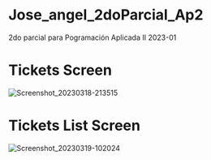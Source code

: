 # Jose_angel_2doParcial_Ap2
2do parcial para Pogramación Aplicada II 2023-01

# Tickets Screen
![Screenshot_20230318-213515](https://user-images.githubusercontent.com/97201605/226149001-5f007eb9-9b85-4050-bb8d-35e9dacb2fd7.png)


# Tickets List Screen
![Screenshot_20230319-102024](https://user-images.githubusercontent.com/97201605/226182373-9db4705c-734e-4c2d-913d-fea9db7cd720.png)
